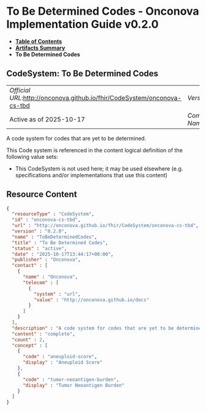 # To Be Determined Codes - Onconova Implementation Guide v0.2.0

* [**Table of Contents**](toc.md)
* [**Artifacts Summary**](artifacts.md)
* **To Be Determined Codes**

## CodeSystem: To Be Determined Codes 

| | |
| :--- | :--- |
| *Official URL*:http://onconova.github.io/fhir/CodeSystem/onconova-cs-tbd | *Version*:0.2.0 |
| Active as of 2025-10-17 | *Computable Name*:ToBeDeterminedCodes |

 
A code system for codes that are yet to be determined. 

 This Code system is referenced in the content logical definition of the following value sets: 

* This CodeSystem is not used here; it may be used elsewhere (e.g. specifications and/or implementations that use this content)



## Resource Content

```json
{
  "resourceType" : "CodeSystem",
  "id" : "onconova-cs-tbd",
  "url" : "http://onconova.github.io/fhir/CodeSystem/onconova-cs-tbd",
  "version" : "0.2.0",
  "name" : "ToBeDeterminedCodes",
  "title" : "To Be Determined Codes",
  "status" : "active",
  "date" : "2025-10-17T13:44:17+00:00",
  "publisher" : "Onconova",
  "contact" : [
    {
      "name" : "Onconova",
      "telecom" : [
        {
          "system" : "url",
          "value" : "http://onconova.github.io/docs"
        }
      ]
    }
  ],
  "description" : "A code system for codes that are yet to be determined.",
  "content" : "complete",
  "count" : 2,
  "concept" : [
    {
      "code" : "aneuploid-score",
      "display" : "Aneuploid Score"
    },
    {
      "code" : "tumor-neoantigen-burden",
      "display" : "Tumor Neoantigen Burden"
    }
  ]
}

```
